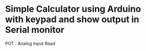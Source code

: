 # Simple Calculator using Arduino with keypad and show output in Serial monitor

POT : Analog Input Read
